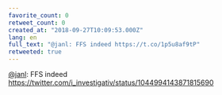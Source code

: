 ```yaml
---
favorite_count: 0
retweet_count: 0
created_at: "2018-09-27T10:09:53.000Z"
lang: en
full_text: "@janl: FFS indeed https://t.co/1p5u8af9tP"
retweeted: true
---
```


[@janl](https://twitter.com/janl): FFS indeed
<https://twitter.com/i_investigativ/status/1044994143871815690>
